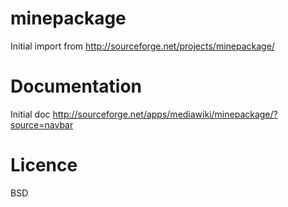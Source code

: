minepackage
===========

Initial import from http://sourceforge.net/projects/minepackage/

Documentation
=============

Initial doc http://sourceforge.net/apps/mediawiki/minepackage/?source=navbar

Licence
=======
BSD